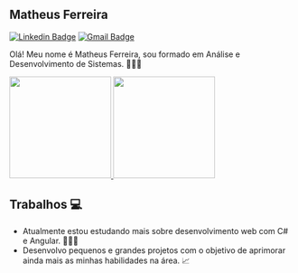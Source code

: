 ## Matheus Ferreira

[![Linkedin Badge](https://img.shields.io/badge/-Matheus%20Ferreira-ad0c5a?style=flat-square&logo=Linkedin&logoColor=white&link=https://www.linkedin.com/in/matheusfsiqueira/)](https://www.linkedin.com/in/matheusfsiqueira/) 
[![Gmail Badge](https://img.shields.io/badge/-matheus.ferreira9@hotmail.com-ad0c5a?style=flat-square&logo=Gmail&logoColor=white&link=mailto:matheus.ferreira9@hotmail.com)](mailto:matheus.ferreira9@hotmail.com)

Olá! Meu nome é Matheus Ferreira, sou formado em Análise e Desenvolvimento de Sistemas. 👨🏼‍🎓

<div align="left">
  <a href="https://github.com/iammatheus">
    <img height="180em" src="https://github-readme-stats-git-masterrstaa-rickstaa.vercel.app/api?username=iammatheus&show_icons=true&theme=radical&include_all_commits=true&count_private=true"/>
    <img height="180em" src=https://github-readme-stats-git-masterrstaa-rickstaa.vercel.app/api/top-langs/?username=iammatheus&layout=compact&langs_count=7&theme=radical"/>
  </a>
</div>

## Trabalhos 💻

 * Atualmente estou estudando mais sobre desenvolvimento web com C# e Angular. 👨🏼‍💻
 * Desenvolvo pequenos e grandes projetos com o objetivo de aprimorar ainda mais as minhas habilidades na área. 📈
